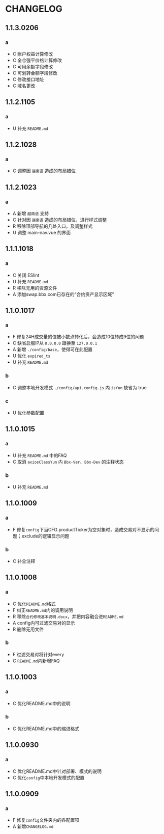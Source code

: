 # CHANGELOG

## 1.1.3.0206
### a
- C 账户权益计算修改
- C 全仓强平价格计算修改
- C 可用余额字段修改
- C 可划转金额字段修改
- C 修改接口地址
- C 域名更改

## 1.1.2.1105
### a
- U 补充 `README.md`

## 1.1.2.1028
### a
- C 调整因 `越南语` 造成的布局错位

## 1.1.2.1023
### a
- A 新增 `越南语` 支持
- C 针对因 `越南语` 造成的布局错位，进行样式调整
- R 移除顶部导航的几处入口，及调整样式
- U 调整 main-nav.vue 的界面

## 1.1.1.1018
### a
- C 关闭 ESlint
- U 补充 `README.md`
- R 移除无用的资源文件
- A 添加swap.bbx.com已存在的“合约资产显示区域”

## 1.1.0.1017
### a
- F 修复24H成交量的值被小数点转化后，会造成10位转成9位的问题
- C 缺省启服IP从 `0.0.0.0` 跟换至 `127.0.0.1`
- A 新增 `./config/base`，使得可在此配置
- U 优化 `expired_ts`
- U 补充 `README.md`
### b
- C 调整本地开发模式 `./config/api.config.js` 内 `isYun` 缺省为 true
### c
- U 优化参数配置

## 1.1.0.1015
### a
- U 补充 `README.md` 中的FAQ
- C 取消 `axiosClassYun` 内 `Bbx-Ver`、`Bbx-Dev` 的注释状态
### b
- U 补充 `README.md`

## 1.1.0.1009
### a
-   F 修复`config`下当CFG.productTicker为空对象时，造成交易对不显示的问题；exclude的逻辑显示问题
### b
-   C 补全注释

## 1.1.0.1008
### a
-   C 优化`README.md`格式
-   F 纠正`README.md`内的调用说明
-   R 移除`合约修改基本说明.docx`，并把内容融合进`README.md`
-   A config内可过滤交易对的显示
-   R 删除无用文件
### b
-   F 过滤交易对将针对every
-   C `README.md`内新增FAQ

## 1.1.0.1003
### a
-   C 优化README.md中的说明
### b
-   C 优化README.md中的缩进格式

## 1.1.0.0930
### a
-   C 优化README.md中针对部署、模式的说明
-   C 优化`config`中本地开发模式的配置

## 1.1.0.0909
### a
-   F 修复`config`文件夹内的各配置项
-   A 新增`CHANGELOG.md`
